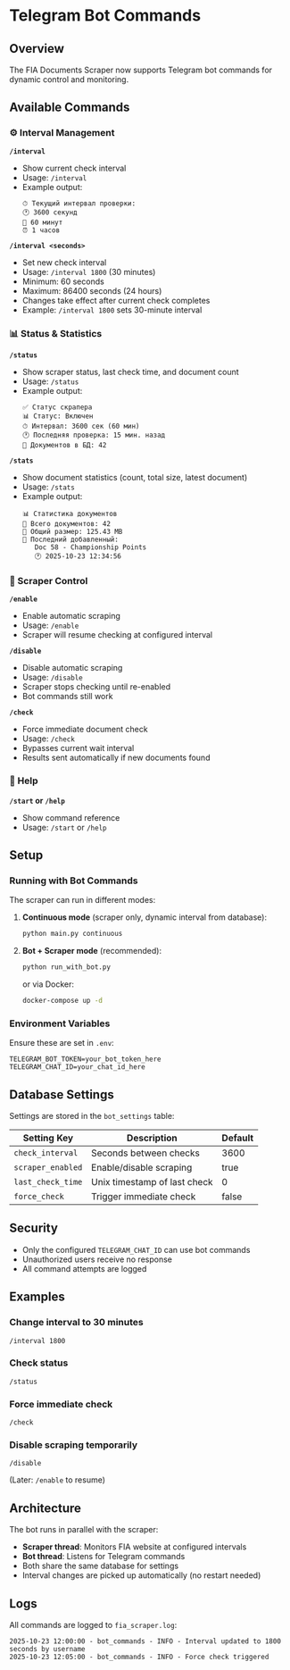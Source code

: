 # Telegram Bot Commands

## Overview

The FIA Documents Scraper now supports Telegram bot commands for dynamic control and monitoring.

## Available Commands

### ⚙️ Interval Management

**`/interval`**
- Show current check interval
- Usage: `/interval`
- Example output:
  ```
  ⏱ Текущий интервал проверки:
  🕐 3600 секунд
  📅 60 минут
  ⏰ 1 часов
  ```

**`/interval <seconds>`**
- Set new check interval
- Usage: `/interval 1800` (30 minutes)
- Minimum: 60 seconds
- Maximum: 86400 seconds (24 hours)
- Changes take effect after current check completes
- Example: `/interval 1800` sets 30-minute interval

### 📊 Status & Statistics

**`/status`**
- Show scraper status, last check time, and document count
- Usage: `/status`
- Example output:
  ```
  ✅ Статус скрапера
  📊 Статус: Включен
  ⏱ Интервал: 3600 сек (60 мин)
  🕐 Последняя проверка: 15 мин. назад
  📄 Документов в БД: 42
  ```

**`/stats`**
- Show document statistics (count, total size, latest document)
- Usage: `/stats`
- Example output:
  ```
  📊 Статистика документов
  📄 Всего документов: 42
  💾 Общий размер: 125.43 MB
  📌 Последний добавленный:
     Doc 58 - Championship Points
     🕐 2025-10-23 12:34:56
  ```

### 🔧 Scraper Control

**`/enable`**
- Enable automatic scraping
- Usage: `/enable`
- Scraper will resume checking at configured interval

**`/disable`**
- Disable automatic scraping
- Usage: `/disable`
- Scraper stops checking until re-enabled
- Bot commands still work

**`/check`**
- Force immediate document check
- Usage: `/check`
- Bypasses current wait interval
- Results sent automatically if new documents found

### 📝 Help

**`/start` or `/help`**
- Show command reference
- Usage: `/start` or `/help`

## Setup

### Running with Bot Commands

The scraper can run in different modes:

1. **Continuous mode** (scraper only, dynamic interval from database):
   ```bash
   python main.py continuous
   ```

2. **Bot + Scraper mode** (recommended):
   ```bash
   python run_with_bot.py
   ```
   or via Docker:
   ```bash
   docker-compose up -d
   ```

### Environment Variables

Ensure these are set in `.env`:

```env
TELEGRAM_BOT_TOKEN=your_bot_token_here
TELEGRAM_CHAT_ID=your_chat_id_here
```

## Database Settings

Settings are stored in the `bot_settings` table:

| Setting Key | Description | Default |
|------------|-------------|---------|
| `check_interval` | Seconds between checks | 3600 |
| `scraper_enabled` | Enable/disable scraping | true |
| `last_check_time` | Unix timestamp of last check | 0 |
| `force_check` | Trigger immediate check | false |

## Security

- Only the configured `TELEGRAM_CHAT_ID` can use bot commands
- Unauthorized users receive no response
- All command attempts are logged

## Examples

### Change interval to 30 minutes
```
/interval 1800
```

### Check status
```
/status
```

### Force immediate check
```
/check
```

### Disable scraping temporarily
```
/disable
```
(Later: `/enable` to resume)

## Architecture

The bot runs in parallel with the scraper:
- **Scraper thread**: Monitors FIA website at configured intervals
- **Bot thread**: Listens for Telegram commands
- Both share the same database for settings
- Interval changes are picked up automatically (no restart needed)

## Logs

All commands are logged to `fia_scraper.log`:
```
2025-10-23 12:00:00 - bot_commands - INFO - Interval updated to 1800 seconds by username
2025-10-23 12:05:00 - bot_commands - INFO - Force check triggered
```

